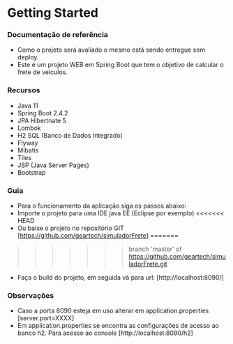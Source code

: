 # Getting Started

### Documentação de referência

* Como o projeto será avaliado o mesmo está sendo entregue sem deploy.
* Este é um projeto WEB em Spring Boot que tem o objetivo de calcular o frete de veículos.

### Recursos

* Java 11
* Spring Boot 2.4.2
* JPA Hibertnate 5
* Lombok
* H2 SQL (Banco de Dados Integrado)
* Flyway
* Mibatis
* Tiles
* JSP (Java Server Pages)
* Bootstrap

### Guia

* Para o funcionamento da aplicação siga os passos abaixo:
* Importe o projeto para uma IDE java EE (Eclipse por exemplo)
<<<<<<< HEAD
* Ou baixe o projeto no repositório GIT [https://github.com/geartech/simuladorFrete]
=======
>>>>>>> branch 'master' of https://github.com/geartech/simuladorFrete.git
* Faça o build do projeto, em seguida vá para url: [http://localhost:8090/] 

### Observações

* Caso a porta 8090 esteja em uso alterar em application.properties [server.port=XXXX]
* Em application.properties se encontra as configurações de acesso ao banco h2. Para acesso ao console [http://localhost:8090/h2]

